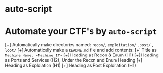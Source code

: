 # auto-script
# Automate your CTF's by `auto-script`
   
   [+] Automatically make directories named: `recon/`, `exploitation/` , `post/` , `loot/`
   [+] Automatically make a `README.md` file and add contents:
     [+] Title as `Machine Name: <Machine_IP>`
     [+] Heading as Recon & Enum (H1)
     [+] Heading as Ports and Services (H2), Under the Recon and Enum Heading
     [+] Heading as Exploiation (H1)
     [+] Heading as Post Exploitation (H1)

